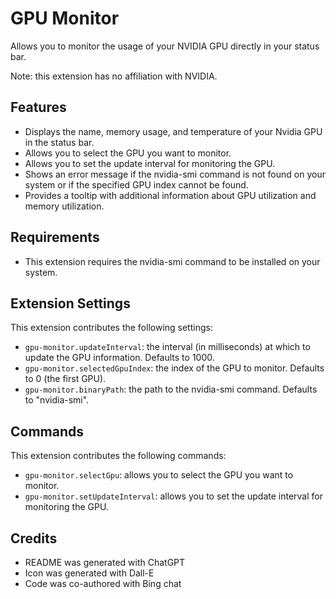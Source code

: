 # GPU Monitor
Allows you to monitor the usage of your NVIDIA GPU directly in your status bar.

Note: this extension has no affiliation with NVIDIA.

## Features
- Displays the name, memory usage, and temperature of your Nvidia GPU in the status bar.
- Allows you to select the GPU you want to monitor.
- Allows you to set the update interval for monitoring the GPU.
- Shows an error message if the nvidia-smi command is not found on your system or if the specified GPU index cannot be found.
- Provides a tooltip with additional information about GPU utilization and memory utilization.

## Requirements
- This extension requires the nvidia-smi command to be installed on your system.

## Extension Settings

This extension contributes the following settings:

- `gpu-monitor.updateInterval`: the interval (in milliseconds) at which to update the GPU information. Defaults to 1000.
- `gpu-monitor.selectedGpuIndex`: the index of the GPU to monitor. Defaults to 0 (the first GPU).
- `gpu-monitor.binaryPath`: the path to the nvidia-smi command. Defaults to "nvidia-smi".

## Commands
This extension contributes the following commands:

- `gpu-monitor.selectGpu`: allows you to select the GPU you want to monitor.
- `gpu-monitor.setUpdateInterval`: allows you to set the update interval for monitoring the GPU.

## Credits

- README was generated with ChatGPT
- Icon was generated with Dall-E
- Code was co-authored with Bing chat
